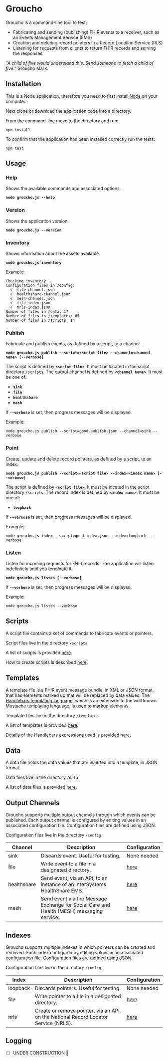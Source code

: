 # Groucho
Groucho is a command-line tool to test:
* Fabricating and sending (publishing) FHIR events to a receiver, such as an Events Management Service (EMS)
* Creating and deleting record pointers in a Record Location Service (RLS)
* Listening for requests from clients to return FHIR records and serving the responses

*"A child of five would understand this. Send someone to fetch a child of five."* Groucho Marx.

## Installation
This is a Node application, therefore you need to first install [Node](https://nodejs.org/en/) on your computer.

Next clone or download the application code into a directory.

From the command-line move to the directory and run:

`npm install`

To confirm that the application has been installed correctly run the tests:

`npm test`

## Usage
### Help
Shows the available commands and associated options.

**`node groucho.js --help`**

### Version
Shows the application version.

**`node groucho.js --version`**

### Inventory
Shows information about the assets available.

**`node groucho.js inventory`**

Example:
```
Checking inventory...
Configuration files in /config:
  √  file-channel.json
  √  healthshare-channel.json
  √  mesh-channel.json
  √  file-index.json
  √  nrls-index.json
Number of files in /data: 17
Number of files in /templates: 85
Number of files in /scripts: 14
```
### Publish
Fabricate and publish events, as defined by a script, to a channel.

**`node groucho.js publish --script=<script file> --channel=<channel name> [--verbose]`**

The script is defined by **`<script file>`**. It must be located in the script directory `/scripts`. The output channel is
defined by **`<channel name>`**. It must be one of:
+ **`sink`**
+ **`file`**
+ **`healthshare`**
+ **`mesh`**

If **`--verbose`** is set, then progress messages will be displayed.

Example:

`node groucho.js publish --script=good.publish.json --channel=sink --verbose`

### Point
Create, update and delete record pointers, as defined by a script, to an index.

**`node groucho.js publish --script=<script file> --index=<index name> [--verbose]`**

The script is defined by **`<script file>`**. It must be located in the script directory `/scripts`. The record index is
defined by **`<index name>`**. It must be one of:
+ **`loopback`**

If **`--verbose`** is set, then progress messages will be displayed.

Example:

`node groucho.js index --script=good.index.json --index=loopback --verbose`

### Listen
Listen for incoming requests for FHIR records. The application will listen indefinitely until you terminate it.

**`node groucho.js listen [--verbose]`**

If **`--verbose`** is set, then progress messages will be displayed.

Example:

`node groucho.js listen --verbose`

## Scripts
A script file contains a set of commands to fabricate events or pointers.

Script files live in the directory `/scripts`

A list of scripts is provided [here](docs/SCRIPTS.md).

How to create scripts is described [here](docs/CREATE-SCRIPTS.md).

## Templates
A template file is a FHIR event message bundle, in XML or JSON format, that has elements marked up that will be replaced by data values. The [Handlebars templating language](http://handlebarsjs.com/), which is an extension to the well known Mustache templating language, is used to markup elements.

Template files live in the directory `/templates`

A list of templates is provided [here](docs/TEMPLATES.md).

Details of the Handlebars expressions used is provided [here](docs/HANDLEBARS.md).

## Data
A data file holds the data values that are inserted into a template, in JSON format.

Data files live in the directory `/data`

A list of data files is provided [here](docs/DATA.md).

## Output Channels
Groucho supports multiple output channels through which events can be published. Each output channel is configured by editing values in an associated configuration file. Configuration files are defined using JSON.

Configuration files live in the directory `/config`

| Channel | Description | Configuration |
|---------|-------------| --------------|
| sink | Discards event. Useful for testing. | None needed |
| file | Write event to a file in a designated directory. | [here](docs/FILE-CHANNEL.md) |
| healthshare | Send event, via an API, to an instance of an InterSystems HealthShare EMS. | [here](docs/HEALTHSHARE-CHANNEL.md) |
| mesh | Send event via the Message Exchange for Social Care and Health (MESH) messaging service. | [here](docs/MESH-CHANNEL.md) |

## Indexes
Groucho supports multiple indexes in which pointers can be created and removed. Each index configured by editing values in an associated configuration file. Configuration files are defined using JSON.

Configuration files live in the directory `/config`

| Index | Description | Configuration |
|---------|-------------| --------------|
| loopback | Discards pointers. Useful for testing. | None needed |
| file | Write pointer to a file in a designated directory. | [here](docs/FILE-INDEX.md) |
| nrls | Create or remove pointer, via an API, on the National Record Locator Service (NRLS). | [here](docs/NRLS-INDEX.md) |

## Logging
- [ ] UNDER CONSTRUCTION :construction:
